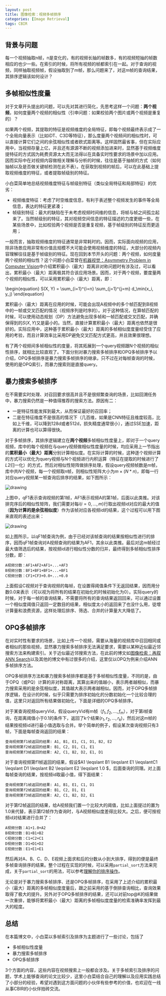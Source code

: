 ```yaml
---
layout: post
title: 图像检索：视频多帧排序
categories: [Image Retrieval]
tags: CBIR
---
```



## 背景与问题

每一个视频抽取n帧，n是变化的，有的视频长抽的帧数多，有的视频短抽的帧数相应的也少一些。在索引的时候，将所有视频的帧都索引在一起。对于查询的视频，同样抽取视频帧，假设抽取到了m帧，那么问题来了，对这m帧的查询结果，其排序逻辑该如何设计？

## 多帧相似性度量

对于文章开头提出的问题，可以先对其进行简化，先思考这样一个问题：**两个视频**，如何度量两个视频的相似性（引申问题：如果校验两个图片或两个视频是重复的）？

如果两个视频，其提取的特征是视频维度的全局特征，即每个视频最终表示成了一个全局向量表示（比如iDT、C3D等特征），那么度量两个视频间的相似性时，可以直接计算它们之间的余弦相似性或者欧式距离等。这样固然最省事，但在实际应用中，当视频存量上亿，并且还有源源不断的视频添加进来时，显然基于视频维度提特征的方式因为耗费资源太大而无法得以在具备实时性要求的场景中加以应用。因而实际中在对视频内容做相关理解与分析的时候，往往是基于抽帧的方式（如何抽帧以及是否做关键帧检测在此不表）。在获取到视频的帧后，可以在此基础上提取视频维度的特征，或者提取帧级别的特征。

小白菜简单地总结视频维度特征与帧级别特征（类似全局特征和局部特征）的优劣：

- 视频维度特征：考虑了时空维度信息，有利于表述整个视频发生的事件等全局信息，表达的特征更紧凑；
- 帧级别特征：最大的缺陷在于未考虑视频时间维的信息，将帧与帧之间孤立起来了。当然帧级别的特征，其对视频空间信息的特征描述的力度更细一些，在某些场景中，比如校验两个视频是否是重复视频，基于帧级别的特征反而更适用；

一般而言，抽取视频维度的特征通常是非常耗时的。因而，实际面向视频的应用，除非场景应用非常有价值且规模不大可能会使用视频维度的特征，大部分的视频内容理解往往是基于帧级别的特征。现在回到本节开头的问题：两个视频，如何度量两个视频的相似性？这个问题小白菜曾在[机器视觉：Asymmetry Problem in Computer Vision](http://yongyuan.name/blog/asymmetry-problem-in-computer-vision.html)中介绍累积最小（最大）距离非对称问题时有涉及过，可以看出，累积最小（最大）距离极其符合该应用场景。因而，对于两个视频，要度量两个视频的相似性，可以采用累积最小（最大）距离，即：

\begin{equation}
S(X, Y) = \sum_{i=1}^{i=n} \sum_{j=1}^{j=m} d_\min(x_i, y_j)
\end{equation}

累积最小（最大）距离在应用的时候，可能会出现A视频中的多个帧匹配到B视频中的一帧或交叉匹配的情况（视频序列是时序的）。对于这种情况，在算帧匹配的时候，可以使用动态规划（DP）方法避免出现多帧和一帧匹配或交叉匹配，并确保得到的$S(X,Y)$又是最小的。当然，直接计算累积最小（最大）距离也依然是很好的。实际应用中，这种基于累积最小（最大）距离的多帧相似度度量经受住了应用的考验，而且计算效率比采用DP避免交叉匹配方式更高，并且效果很理想。

有了两个视频间多帧相似性的度量，将其拓展到一个query视频跟N个视频的相似性排序，就相比比较直观了。下面分别对暴力搜索多帧排序和OPQ多帧排序予以介绍，OPQ多帧排序是暴力搜索多帧排序的继承，只不过在对每帧查询的时候，使用的是OPQ索引，而暴力搜索则是直接query。

## 暴力搜索多帧排序

在不需要实时处理、对召回要求很高并且不是很频繁查询的场景，比如回溯任务中，暴力搜索仍然是一种值得推荐的搜索方法。原因有二：

- 一是特征性能发挥到最大，从而保证最好的召回率；
- 二是在特征维度不是很高的情况下（几百维，如果是CNN特征且维度较高，比如上千维，可以降到128d或者512d，损失精度通常很小），通过SSE加速，距离的计算也可以算得很快。

对于多帧排序，其排序逻辑建立在**两个视频**多帧相似性度量上，即对于一个query视频，库中的每个视频在与query视频做相似性度量的时候，均应采用上一节指出的**累积最小（最大）距离**分别计算相似度。在实际计算的时候，这种逐个视频计算的方式可以优化为query视频与N个视频进行内积运算（特征在提取的时候进行了$L2$归一化）的方式，然后对相似性矩阵做排序处理，假设query视频帧数是$m$帧，库中共$N$个视频，每一个视频取$n$帧，则相似性矩阵大小为$m \times (N*n)$，即每一行对应query视频某一帧查询后排序的结果，如下图所示：

![drawing](http://ose5hybez.bkt.clouddn.com/2018/0516/multiframes_reranking1.png)

上图中，qF1表示查询视频的第1帧，AF1表示视频A的第1帧，后面以此类推。对该排完序后的相似性矩阵，我们需要对每$i(i = 0,...,m)$行取出视频id对应的最大的值（**因为计算的是余弦相似度**）作为该帧对应各视频id的结果，这个过程可以用下图来直观的表述出来：

![drawing](http://ose5hybez.bkt.clouddn.com/2018/0516/multiframes_reranking2.png)

如上图所示，以qF1帧查询为例，由于已经对该帧查询的结果按相似性进行的排序，因而qF1帧查询对A视频查询的结果为AF1，其余以此类推。最后对这m帧经过最大值筛选后的结果，按视频id进行相似性分数的归并，最终得到多帧相似性排序分数，即：

```text
A视频分数：AF1+AF2+AF1+...+AF3 
B视频分数：BF1+BF1+BF1+...+BF1
C视频分数：CF1+CF3+0.0+...+0.0
```

上面假设C视频对于查询视频的每帧，在设置得阈值条件下无返回结果，因而用分数0.0来表示（可以视为将所有的结果在初始化的时候初始化为0）。实际query的时候，对于每一帧的查询结果，不需要将所有的查询结果返回回来，可以通过设置一个相似度阈值只返回一定数目的结果，相似度太小的返回来了也没什么用，徒增计算量和浪费资源，这样处理后排序、筛选、合并的计算量大大降低了。

## OPQ多帧排序

在对实时性有要求的场景，比如上传一个视频，需要从海量的视频库中召回相同或者相似的那些视频，显然暴力搜索多帧排序无法满足要求，需要以某种近似最近邻搜索方法来构建索引。关于近似最近邻搜索方法，在此前的博文如[图像检索：再叙ANN Search](http://yongyuan.name/blog/ann-search.html)以及其他的博文中有过很多的介绍，这里仅以OPQ为例来介绍ANN多帧排序方法。

OPQ多帧排序方法和暴力搜索多帧排序都是基于多帧相似性度量，不同的是，由于OPQ（或PQ）计算的非对称距离，其算出来的值越小，表示两者越相似，而暴力搜索采用的是余弦相似度，其值越大表示两者越相似。因而，对于OPQ多帧排序逻辑，在设计的时候，似乎只需要为排序初始化的分数初始化一个比较合理的值，这里只对返回所有结果做初始化，下面是详细的OPQ多帧排序。

对于某查询视频queryVid，假设queryVid有m帧$（f_1,f_2,...,f_m）$，对于第i帧查询，在距离阈值小于0.1的条件下，返回了k个结果$(r_1, r_2,...,r_k)$，然后对这m帧的结果按视频id进行最小值选取与合并。举个简单的例子，假设某次查询视频只有3帧，下面是每帧查询返回的结果：

```text
查询视频第f1帧返回的结果: A1, B1, E1, C1, D1, B2, E2
查询视频第f2帧返回的结果: B1, C2, D1, C1, E1
查询视频第f3帧返回的结果: A2, C1, B2, D2, E1, D1
```

对于查询视频第f1帧返回的结果，假设$A1 \leqslant B1 \leqslant E1 \leqslantC1 \leqslant D1 \leqslant B2 \leqslant E2 \leqslant 1.0 $，后面查询的同理。对上面每帧查询的结果，按视频id取最小值，得下面结果：

```text
查询视频第f1帧返回的结果: A1, B1, E1, C1, D1
查询视频第f2帧返回的结果: B1, C2, D1, E1
查询视频第f3帧返回的结果: A2, C1, B2, D2, E1
```

对于第f2帧返回的结果，给A视频我们置一个比较大的阈值，比如上面提过的置为1.0来代替，表示第f2帧作为查询时，与A视频相似度差得比较大。之后，便可按视频id对结果进行合并了：

```text
A视频分数：A1+1.0+A2
B视频分数：B1+B1+B2   
C视频分数：C1+C2+C1
D视频分数：D1+D1+D2
E视频分数：E1+E1+E1
```

然后再对A、B、C、D、E视频上面求和后的分数从小到大排序，得到的便是最终多帧查询排序的结果。整个过程在实现的时候，可以采用`partial_sort`方法来完成，关于`partial_sort`的用法，可以参考[理解你的排序操作](http://www.cnblogs.com/qlee/archive/2011/05/25/2057281.html)。

无论是对于暴力搜索多帧排序、还是OPQ多帧排序，在采用了上述介绍的累积最小（最大）距离的多帧相似度度量后，跟之前采用的基于倒排查询相比，查询效果取得了极大的提升。另外对于OPQ多帧排序的结果，还可以对前top@K的结果做一次重排，能够将累积最小（最大）距离的多帧相似度度量的检索准确率发挥到最大的程度。

## 总结

在本篇博文中，小白菜以多帧索引及排序为主题进行了一些讨论，包括了

- 多帧相似性度量
- 暴力搜索多帧排序
- OPQ多帧排序

3个方面的内容，这些内容在视频搜索上一般都会涉及。关于多帧索引及排序的问题，学术上能够查询的论文比较少，这里小白菜结合自己的理解以及应用实践总结了小部分的经验，希望对遇到这方面问题的小伙伴有些参考的价值，也欢迎在一线从事CBIR的小伙伴拍砖交流。